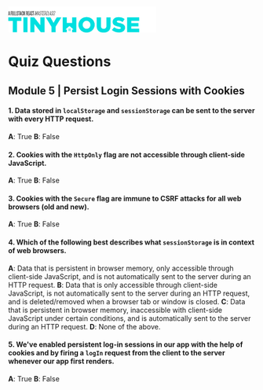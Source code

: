 <img src="../../../images/tinyhouse-logo.png" width="60%"/>

# Quiz Questions

## Module 5 | Persist Login Sessions with Cookies

#### 1. Data stored in `localStorage` and `sessionStorage` can be sent to the server with every HTTP request.

**A**: True
**B**: False

#### 2. Cookies with the `HttpOnly` flag are not accessible through client-side JavaScript.

**A**: True
**B**: False

#### 3. Cookies with the `Secure` flag are immune to CSRF attacks for all web browsers (old and new).

**A**: True
**B**: False

#### 4. Which of the following best describes what `sessionStorage` is in context of web browsers.

**A**: Data that is persistent in browser memory, only accessible through client-side JavaScript, and is not automatically sent to the server during an HTTP request.
**B**: Data that is only accessible through client-side JavaScript, is not automatically sent to the server during an HTTP request, and is deleted/removed when a browser tab or window is closed.
**C**: Data that is persistent in browser memory, inaccessible with client-side JavaScript under certain conditions, and is automatically sent to the server during an HTTP request.
**D**: None of the above.

#### 5. We've enabled persistent log-in sessions in our app with the help of cookies and by firing a `logIn` request from the client to the server whenever our app first renders.

**A**: True
**B**: False
